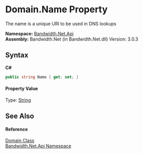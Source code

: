﻿# Domain.Name Property 
 

The name is a unique URI to be used in DNS lookups

**Namespace:**&nbsp;<a href ="N_Bandwidth_Net_Api.md">Bandwidth.Net.Api</a><br />**Assembly:**&nbsp;Bandwidth.Net (in Bandwidth.Net.dll) Version: 3.0.3

## Syntax

**C#**<br />
``` C#
public string Name { get; set; }
```


#### Property Value
Type: <a href="http://msdn2.microsoft.com/en-us/library/s1wwdcbf" target="_blank">String</a>

## See Also


#### Reference
<a href ="T_Bandwidth_Net_Api_Domain.md">Domain Class</a><br /><a href ="N_Bandwidth_Net_Api.md">Bandwidth.Net.Api Namespace</a><br />